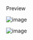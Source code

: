 Preview

![image](https://github.com/josrojas/React-Apex-api/assets/73319827/63d1ebc4-2155-440a-a581-afe8cc92a681)

![image](https://github.com/josrojas/React-Apex-api/assets/73319827/59b7b790-4815-41e1-bf49-5a13221055b5)
